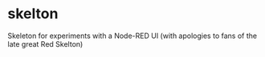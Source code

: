 # skelton
Skeleton for experiments with a Node-RED UI (with apologies to fans of the late great Red Skelton)
